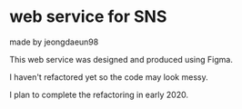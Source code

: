 # web service for SNS
made by jeongdaeun98


This web service was designed and produced using Figma.


I haven't refactored yet so the code may look messy.


I plan to complete the refactoring in early 2020.


